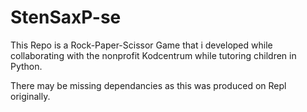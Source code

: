 # StenSaxP-se
This Repo is a Rock-Paper-Scissor Game that i developed while collaborating with the nonprofit Kodcentrum while tutoring children in Python. 

There may be missing dependancies as this was produced on Repl originally.

